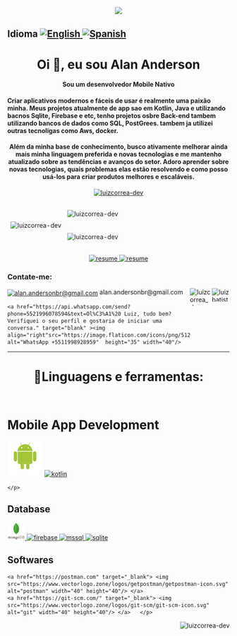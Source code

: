 <p align="center">
  <img src="https://media-exp1.licdn.com/dms/image/C4E16AQHegVzeb863Jw/profile-displaybackgroundimage-shrink_200_800/0/1641155011706?e=1647475200&v=beta&t=SXoSsRIlvIZl4BMTfLle0zhbzSmJXFd4MDv-qSDeg7w" />
</p>



   <p align="left">
<h2>Idioma
       <a href="https://github.com/LuizCorrea-Dev/LuizCorrea-Dev/blob/main/README-EN.md"> <img src="https://www.worldometers.info/img/flags/small/tn_us-flag.gif" alt="English" width="40" height="20"/> </a>
     <a href="https://github.com/LuizCorrea-Dev/LuizCorrea-Dev/blob/main/README-ES.md"> <img src="https://www.worldometers.info/img/flags/sp-flag.gif" alt="Spanish" width="40" height="20"/> </a></h2></p>



<h1 align="center">Oi 👋, eu sou Alan Anderson</h1>
<h4 align="center">Sou um desenvolvedor Mobile Nativo</h4>
<h4>Criar aplicativos modernos e fáceis de usar é realmente uma paixão minha. Meus projetos atualmente de app sao em Kotlin, Java e utilizando bacnos Sqlite, Firebase e etc, tenho projetos osbre Back-end tambem utilizando bancos de dados como SQL, PostGrees. tambem ja utilizei outras tecnoligas como Aws, docker.</h4>
<h4 align="center">Além da minha base de conhecimento, busco ativamente melhorar ainda mais minha linguagem preferida e novas tecnologias e me mantenho atualizado sobre as tendências e avanços do setor. Adoro aprender sobre novas tecnologias, quais problemas elas estão resolvendo e como posso usá-los para criar produtos melhores e escaláveis.
</h4>



<p align="center"> <a href=""><img src="https://github-profile-trophy.vercel.app/?username=ryo-ma&theme=darkhub&no-frame=true&row=1&column=7" alt="luizcorrea-dev" /></a> </p>

<p>
<table  border="0">
<thead>
  <tr>
    <td rowspan="2">
      <img align="center" src="https://github-readme-stats.vercel.app/api/top-langs?username=luizcorrea-dev&show_icons=true&locale=en&layout=full&theme=ocean_dark&langs_count=8" alt="luizcorrea-dev" />    
    </td>
    <td>
      <p><img align="center" src="https://github-readme-stats.vercel.app/api?username=luizcorrea-dev&show_icons=true&locale=en&theme=ocean_dark" alt="luizcorrea-dev" /</p>
    </td>
  </tr>
  <tr>
    <td>
      <p>
        <img align="center" src="https://github-readme-streak-stats.herokuapp.com?user=luizcorrea-dev&theme=neon-palenight&date_format=j%20M%5B%20Y%5D&background=151A28" alt="luizcorrea-dev" /></p>
    </td>
  </tr>
</thead>
</table>
</p>





<p align="center">
<a href="https://drive.google.com/file/d/1gI4BsKRlxvOpp98LLH7Kcby-TuijtgkI/view?usp=sharing" target="_blank"> <img src="https://images.squarespace-cdn.com/content/v1/5cb64060809d8e5058ea92ba/1613674594197-81FFVNXINMVB9J11IUU9/resume+button.png" alt="resume" height="40" /> </a> 
<a href="https://luizcorrea-dev.github.io/" target="_blank"> <img src="https://static.wixstatic.com/media/054863_720942f182b044ebbcb661156045050f~mv2.png/v1/fill/w_560,h_212,al_c,q_85,usm_0.66_1.00_0.01/Portfolio_Button.webp" alt="resume" height="40" /> </a> 
</p>

<h3 align="left">Contate-me:</h3>
<p align="left">
    <a href="mailto:correa.luizbatista@gmail.com?subject=Hello" target="blank"><img align="center" src="https://upload.wikimedia.org/wikipedia/commons/thumb/7/7e/Gmail_icon_%282020%29.svg/512px-Gmail_icon_%282020%29.svg.png" alt="alan.andersonbr@gmail.com" height="30" width="40" /></a>
    alan.andersonbr@gmail.com              
<a href="https://linkedin.com/in/alanderson01" target="blank"><img align="right" src="https://raw.githubusercontent.com/rahuldkjain/github-profile-readme-generator/master/src/images/icons/Social/linked-in-alt.svg" alt="luizbatistacorrea" height="30" width="40" /></a>
<a href="https://www.urionlinejudge.com.br/judge/pt/profile/553597" target="blank"><img align="right" src="https://www.inf.ufpr.br/laps15/img/uri.png" alt="luizcorrea_dev" height="40" width="50" /></a>

    <a href="https://api.whatsapp.com/send?phone=5521996078594&text=Ol%C3%A1%20 Luiz, tudo bem? Verifiquei o seu perfil e gostaria de iniciar uma conversa." target="blank" ><img align="right"src="https://image.flaticon.com/icons/png/512/220/220236.png" alt="WhatsApp +5511998928959"  height="35" width="40"/> 
</p>




------

<h1 align="center">🚀Linguagens e ferramentas:</h1><br/>

<h1>Mobile App Development</h1>
<p align="left"> 
        <a href="https://developer.android.com" target="_blank"> <img src="https://raw.githubusercontent.com/devicons/devicon/master/icons/android/android-original-wordmark.svg" alt="android" width="80" height="80"/></a> 
        <a href="https://kotlinlang.org" target="_blank"> <img src="https://www.vectorlogo.zone/logos/kotlinlang/kotlinlang-icon.svg" alt="kotlin" width="80" height="80"/></a> 
     
	</p>


<h2>Database</h2>
   <p align="left">
       <a href="https://www.mongodb.com/" target="_blank"> <img src="https://raw.githubusercontent.com/devicons/devicon/master/icons/mongodb/mongodb-original-wordmark.svg" alt="mongodb" width="40" height="40"/> </a>
      <a href="https://firebase.google.com/" target="_blank"> <img src="https://www.vectorlogo.zone/logos/firebase/firebase-icon.svg" alt="firebase" width="40" height="40"/>
       <a href="https://www.microsoft.com/en-us/sql-server" target="_blank"> <img src="https://www.svgrepo.com/show/303229/microsoft-sql-server-logo.svg" alt="mssql" width="40" height="40"/> </a>
       <a href="https://www.sqlite.org/" target="_blank"> <img src="https://www.vectorlogo.zone/logos/sqlite/sqlite-icon.svg" alt="sqlite" width="40" height="40"/> </a></p>




<h2>Softwares</h2>
<p align="left">

 
    <a href="https://postman.com" target="_blank"> <img src="https://www.vectorlogo.zone/logos/getpostman/getpostman-icon.svg" alt="postman" width="40" height="40"/> </a>
    <a href="https://git-scm.com/" target="_blank"> <img src="https://www.vectorlogo.zone/logos/git-scm/git-scm-icon.svg" alt="git" width="40" height="40"/> </a>	</p>






<p align="right"> <img src="https://komarev.com/ghpvc/?username=luizcorrea-dev&label=Profile%20views&color=0e75b6&style=flat" alt="luizcorrea-dev" /> 
</p>
